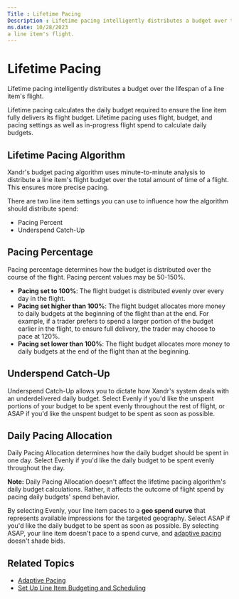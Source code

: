 ```yaml
---
Title : Lifetime Pacing
Description : Lifetime pacing intelligently distributes a budget over the lifespan of
ms.date: 10/28/2023
a line item's flight.
---
```



# Lifetime Pacing



Lifetime pacing intelligently distributes a budget over the lifespan of
a line item's flight.

Lifetime pacing calculates the daily budget required to ensure the line
item fully delivers its flight budget. Lifetime pacing uses flight,
budget, and pacing settings as well as in-progress flight spend to
calculate daily budgets.


## Lifetime Pacing Algorithm

Xandr's budget pacing algorithm uses
minute-to-minute analysis to distribute a line item's flight budget over
the total amount of time of a flight. This ensures more precise pacing.



There are two line item settings you can use to influence how the
algorithm should distribute spend:

- Pacing Percent
- Underspend Catch-Up






## Pacing Percentage

Pacing percentage determines how the budget is distributed over the
course of the flight. Pacing percent values may be 50-150%.



- **Pacing set to 100%**: The flight budget is distributed evenly over
  every day in the flight.
- **Pacing set higher than 100%**: The flight budget allocates more
  money to daily budgets at the beginning of the flight than at the end.
  For example, if a trader prefers to spend a larger portion of the
  budget earlier in the flight, to ensure full delivery, the trader may
  choose to pace at 120%.
- **Pacing set lower than 100%**: The flight budget allocates more money
  to daily budgets at the end of the flight than at the beginning.






## Underspend Catch-Up

Underspend Catch-Up allows you to
dictate how Xandr's system deals with an
underdelivered daily budget. Select
Evenly if you'd like the unspent
portions of your budget to be spent evenly throughout the rest of
flight, or ASAP if you'd like the
unspent budget to be spent as soon as possible.




## Daily Pacing Allocation

Daily Pacing Allocation determines how
the daily budget should be spent in one day. Select
Evenly if you'd like the daily budget
to be spent evenly throughout the day.



<b>Note:</b> Daily Pacing Allocation doesn't
affect the lifetime pacing algorithm's daily budget calculations.
Rather, it affects the outcome of flight spend by pacing daily budgets'
spend behavior.



By selecting Evenly, your line item
paces to a **geo spend curve** that represents available impressions for
the targeted geography. Select ASAP if
you'd like the daily budget to be spent as soon as possible. By
selecting ASAP, your line item doesn't
pace to a spend curve, and
<a href="adaptive-pacing.md" class="xref">adaptive pacing</a> doesn't
shade bids.





## Related Topics

- <a href="adaptive-pacing.md" class="xref">Adaptive Pacing</a>
- <a href="set-up-line-item-budgeting-and-scheduling.md" class="xref"
  title="You can add revenue type, payment model, budget, flight, daily pacing allocation, underspend catch-up, and daypart details for the line item.">Set
  Up Line Item Budgeting and Scheduling</a>







